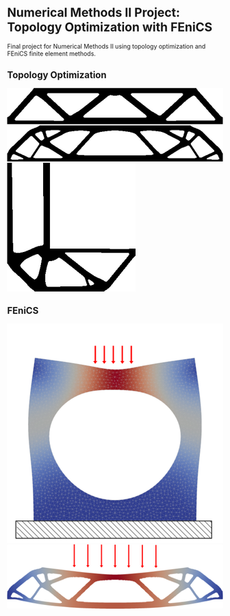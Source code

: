 # Numerical Methods II Project: Topology Optimization with FEniCS

Final project for Numerical Methods II using topology optimization and
FEniCS finite element methods.

## Topology Optimization

![Bridge](images/bridge-1/bridge.png)
![Bridge](images/bridge-2/bridge-2-bw.png)
![L-bracket](images/L-bracket/bw.png)

## FEniCS

![Circle](images/circle/after.png)
![Bridge](images/bridge-2/after.png)
